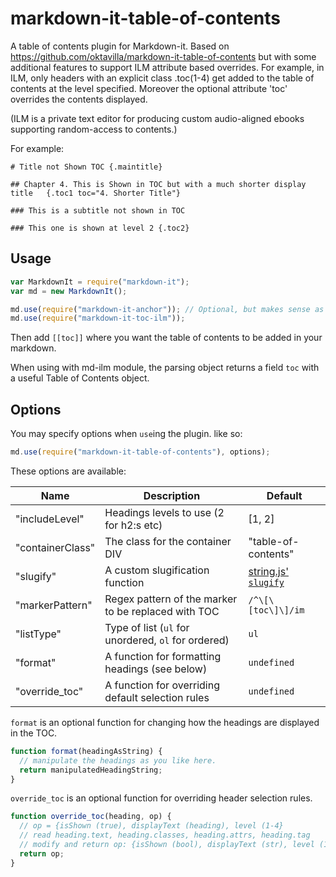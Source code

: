 # markdown-it-table-of-contents
A table of contents plugin for Markdown-it. Based on https://github.com/oktavilla/markdown-it-table-of-contents but
with some additional features to support ILM attribute based overrides. For example, in ILM, only headers with an explicit class .toc(1-4) get added to the table of contents at the level specified. Moreover the optional attribute 'toc' overrides the contents displayed. 

(ILM is a private text editor for producing custom audio-aligned ebooks supporting random-access to contents.)

For example:

```
# Title not Shown TOC {.maintitle}

## Chapter 4. This is Shown in TOC but with a much shorter display title   {.toc1 toc="4. Shorter Title"}

### This is a subtitle not shown in TOC

### This one is shown at level 2 {.toc2}
```

 
## Usage

``` javascript
var MarkdownIt = require("markdown-it");
var md = new MarkdownIt();

md.use(require("markdown-it-anchor")); // Optional, but makes sense as you really want to link to something
md.use(require("markdown-it-toc-ilm"));
```

Then add `[[toc]]` where you want the table of contents to be added in your markdown.

When using with md-ilm module, the parsing object returns a field `toc` with a useful Table of Contents object.

## Options

You may specify options when `use`ing the plugin. like so:
``` javascript
md.use(require("markdown-it-table-of-contents"), options);
```

These options are available:

Name              | Description                                         | Default
------------------|-----------------------------------------------------|------------------------------------
"includeLevel"    | Headings levels to use (2 for h2:s etc)             | [1, 2]
"containerClass"  | The class for the container DIV                     | "table-of-contents"
"slugify"         | A custom slugification function                     | [string.js' `slugify`][slugify]
"markerPattern"   | Regex pattern of the marker to be replaced with TOC | `/^\[\[toc\]\]/im`
"listType"        | Type of list (`ul` for unordered, `ol` for ordered) | `ul`
"format"          | A function for formatting headings (see below)      | `undefined`
"override_toc"    | A function for overriding default selection rules   | `undefined`


`format` is an optional function for changing how the headings are displayed in the TOC.
```js
function format(headingAsString) {
  // manipulate the headings as you like here.
  return manipulatedHeadingString;
}
```

`override_toc` is an optional function for overriding header selection rules.
```js
function override_toc(heading, op) {
  // op = {isShown (true), displayText (heading), level (1-4}
  // read heading.text, heading.classes, heading.attrs, heading.tag
  // modify and return op: {isShown (bool), displayText (str), level (1-4)} 
  return op;
}
```

[slugify]: http://stringjs.com/#methods/slugify

